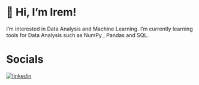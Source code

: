 # 👋 Hi, I’m Irem!
 I’m interested in Data Analysis and Machine Learning. I’m currently learning tools for Data Analysis such as NumPy , Pandas and SQL.
# Socials
[![linkedin](https://cdn.icon-icons.com/icons2/2248/PNG/512/linkedin_icon_135436.png)](https://www.linkedin.com/irem-gul-yildirim)
